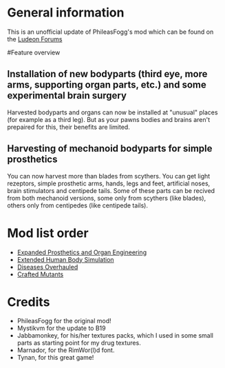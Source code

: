 # General information

This is an unofficial update of PhileasFogg's mod which can be found on the [Ludeon Forums](url=https://ludeon.com/forums/index.php?topic=34214.msg349406)

#Feature overview

## Installation of new bodyparts (third eye, more arms, supporting organ parts, etc.) and some experimental brain surgery
Harvested bodyparts and organs can now be installed at "unusual" places (for example as a third leg). But as your pawns bodies and brains aren't prepaired for this, their benefits are limited.

## Harvesting of mechanoid bodyparts for simple prosthetics
You can now harvest more than blades from scythers. You can get light rezeptors, simple prosthetic arms, hands, legs and feet, artificial noses, brain stimulators and centipede tails. Some of these parts can be recived from both mechanoid versions, some only from scythers (like blades), others only from centipedes (like centipede tails).

# Mod list order

* [Expanded Prosthetics and Organ Engineering](https://steamcommunity.com/workshop/filedetails/?id=725956940)
* [Extended Human Body Simulation](https://steamcommunity.com/workshop/filedetails/?id=1559033367)
* [Diseases Overhauled](https://steamcommunity.com/sharedfiles/filedetails/?id=1559034352)
* [Crafted Mutants](https://steamcommunity.com/sharedfiles/filedetails/?id=1559136016)

# Credits

* PhileasFogg for the original mod!
* Mystikvm for the update to B19
* Jabbamonkey, for his/her textures packs, which I used in some small parts as starting point for my drug textures.
* Marnador, for the RimWor(l)d font.
* Tynan, for this great game!
